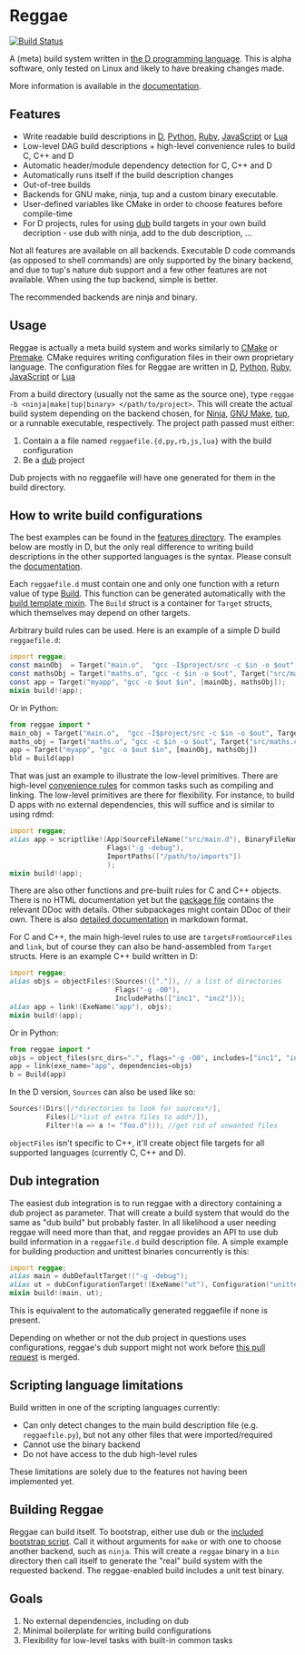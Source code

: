 Reggae
=======
[![Build Status](https://travis-ci.org/atilaneves/reggae.png?branch=master)](https://travis-ci.org/atilaneves/reggae)

A (meta) build system written in [the D programming language](http://dlang.org). This
is alpha software, only tested on Linux and likely to have breaking
changes made.

More information is available in the [documentation](doc/index.md).

Features
--------
* Write readable build descriptions in [D](http://dlang.org/),
[Python](https://github.com/atilaneves/reggae-python),
[Ruby](https://github.com/atilaneves/reggae-ruby),
[JavaScript](https://github.com/atilaneves/reggae-js)
or [Lua](https://github.com/atilaneves/reggae-lua)
* Low-level DAG build descriptions + high-level convenience rules to build C, C++ and D
* Automatic header/module dependency detection for C, C++ and D
* Automatically runs itself if the build description changes
* Out-of-tree builds
* Backends for GNU make, ninja, tup and a custom binary executable.
* User-defined variables like CMake in order to choose features before compile-time
* For D projects, rules for using [dub](http://code.dlang.org/about) build targets
in your own build decription - use dub with ninja, add to the dub description, ...

Not all features are available on all backends. Executable D code commands (as opposed to shell commands)
are only supported by the binary backend, and due to tup's nature dub support and a few other features
are not available. When using the tup backend, simple is better.

The recommended backends are ninja and binary.

Usage
-----

Reggae is actually a meta build system and works similarly to
[CMake](http://www.cmake.org/) or
[Premake](http://premake.github.io/). CMake requires writing
configuration files in their own proprietary language. The
configuration files for Reggae are written in [D](http://dlang.org),
[Python](https://github.com/atilaneves/reggae-python), [Ruby](https://github.com/atilaneves/reggae-ruby),
[JavaScript](https://github.com/atilaneves/reggae-js) or [Lua](https://github.com/atilaneves/reggae-lua)

From a build directory (usually not the same as the source one), type
`reggae -b <ninja|make|tup|binary> </path/to/project>`. This will create
the actual build system depending on the backend chosen, for
[Ninja](http://martine.github.io/ninja/),
[GNU Make](https://www.gnu.org/software/make/),
[tup](http://gittup.org/tup/), or a runnable
executable, respectively.  The project path passed must either:

1. Contain a a file named `reggaefile.{d,py,rb,js,lua}` with the build configuration
2. Be a [dub](http://code.dlang.org/about) project

Dub projects with no reggaefile will have one generated for them in the build directory.

How to write build configurations
---------------------------------
The best examples can be found in the [features directory](features).
The examples below are mostly in D, but the only real difference to writing build
descriptions in the other supported languages is the syntax. Please consult the
[documentation](doc/index.md).

Each `reggaefile.d` must contain one and only one function with a return value of type
[Build](payload/reggae/build.d). This function can be generated automatically with the
[build template mixin](payload/reggae/build.d). The `Build` struct is a container for
`Target` structs, which themselves may depend on other targets.

Arbitrary build rules can be used. Here is an example of a simple D build `reggaefile.d`:

```d
import reggae;
const mainObj  = Target("main.o",  "gcc -I$project/src -c $in -o $out", Target("src/main.c"));
const mathsObj = Target("maths.o", "gcc -c $in -o $out", Target("src/maths.c"));
const app = Target("myapp", "gcc -o $out $in", [mainObj, mathsObj]);
mixin build!(app);
```

Or in Python:

```python
from reggae import *
main_obj = Target("main.o",  "gcc -I$project/src -c $in -o $out", Target("src/main.c"))
maths_obj = Target("maths.o", "gcc -c $in -o $out", Target("src/maths.c"))
app = Target("myapp", "gcc -o $out $in", [mainObj, mathsObj])
bld = Build(app)
```

That was just an example to illustrate the low-level primitives. There
are high-level [convenience rules](doc/rules.md) for common tasks such
as compiling and linking. The low-level primitives are there for
flexibility. For instance, to build D apps with no external
dependencies, this will suffice and is similar to using rdmd:

```d
import reggae;
alias app = scriptlike!(App(SourceFileName("src/main.d"), BinaryFileName("myapp")),
                        Flags("-g -debug"),
                        ImportPaths(["/path/to/imports"])
                        );
mixin build!(app);
```

There are also other functions and pre-built rules for C and C++ objects. There is no
HTML documentation yet but the [package file](payload/reggae/package.d) contains the
relevant DDoc with details. Other subpackages might contain DDoc of their own. There is
also [detailed documentation](doc/index.md) in markdown format.

For C and C++, the main high-level rules to use are `targetsFromSourceFiles` and
`link`, but of course they can also be hand-assembled from `Target` structs. Here is an
example C++ build written in D:

```d
import reggae;
alias objs = objectFiles!(Sources!(["."]), // a list of directories
                          Flags("-g -O0"),
                          IncludePaths(["inc1", "inc2"]));
alias app = link!(ExeName("app"), objs);
mixin build!(app);
```

Or in Python:

```python
from reggae import *
objs = object_files(src_dirs=".", flags="-g -O0", includes=["inc1", "inc2"])
app = link(exe_name="app", dependencies=objs)
b = Build(app)
```

In the D version, `Sources` can also be used like so:

```d
Sources!(Dirs([/*directories to look for sources*/],
         Files([/*list of extra files to add*/]),
         Filter!(a => a != "foo.d"))); //get rid of unwanted files
```

`objectFiles` isn't specific to C++, it'll create object file targets
for all supported languages (currently C, C++ and D).


Dub integration
---------------

The easiest dub integration is to run reggae with a directory containing a dub project as
parameter. That will create a build system that would do the same as "dub build" but probably
faster. In all likelihood a user needing reggae will need more than that, and reggae provides
an API to use dub build information in a `reggaefile.d` build description file. A simple
example for building production and unittest binaries concurrently is this:

```d
import reggae;
alias main = dubDefaultTarget!("-g -debug");
alias ut = dubConfigurationTarget!(ExeName("ut"), Configuration("unittest"));
mixin build!(main, ut);
```

This is equivalent to the automatically generated reggaefile if none is present.

Depending on whether or not the dub project in questions uses configurations, reggae's dub
support might not work before [this pull request](https://github.com/D-Programming-Language/dub/pull/577)
is merged.


Scripting language limitations
------------------------------
Build written in one of the scripting languages currently:

* Can only detect changes to the main build description file (e.g. `reggaefile.py`),
but not any other files that were imported/required
* Cannot use the binary backend
* Do not have access to the dub high-level rules

These limitations are solely due to the features not having been implemented yet.


Building Reggae
---------------

Reggae can build itself. To bootstrap, either use dub or the [included bootstrap script](bootstrap.sh).
Call it without arguments for `make` or with one to choose another backend, such as `ninja`. This
will create a `reggae` binary in a `bin` directory then call itself to generate the "real" build
system with the requested backend. The reggae-enabled build includes a unit test binary.

Goals
-----
1. No external dependencies, including on dub
2. Minimal boilerplate for writing build configurations
3. Flexibility for low-level tasks with built-in common tasks
